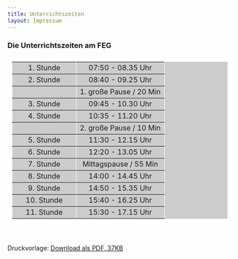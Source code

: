 ```yaml
---
title: Unterrichtszeiten
layout: Impressum
---
```



<h3>Die Unterrichtszeiten am FEG</h3>

<table bgcolor="#CCCCCC" border="10" bordercolor="#FFFFFF" width="34%">
  <tbody>
    <tr>
      <td width="42%">
        <div align="center">1. Stunde </div>
      </td>
      <td width="58%">
        <div align="center">07:50 - 08.35 Uhr</div>
      </td>
    </tr>
    <tr>
      <td>
        <div align="center">2. Stunde </div>
      </td>
      <td>
        <div align="center">08:40 - 09.25 Uhr </div>
      </td>
    </tr>
    <tr>
      <td>
        <div align="center"></div>
      </td>
      <td>
        <div align="center">1. große Pause / 20 Min </div>
      </td>
    </tr>
    <tr>
      <td>
        <div align="center">3. Stunde </div>
      </td>
      <td>
        <div align="center">09:45 - 10.30 Uhr</div>
      </td>
    </tr>
    <tr>
      <td>
        <div align="center">4. Stunde </div>
      </td>        
      <td>
        <div align="center">10:35 - 11.20 Uhr </div>
      </td>
    </tr>
    <tr>
      <td>
        <div align="center"></div>
      </td>
      <td>
        <div align="center">2. große Pause / 10 Min </div>
      </td>
    </tr>      
    <tr>        
      <td>
        <div align="center">5. Stunde </div>
      </td>        
      <td>
        <div align="center">11:30 - 12.15 Uhr </div>
      </td>
    </tr>
    <tr>        
      <td>
        <div align="center">6. Stunde </div>
      </td>        
      <td>
        <div align="center">12:20 - 13.05 Uhr </div>
      </td>      
    </tr>     
    <tr>        
      <td>
        <div align="center">7. Stunde </div>
      </td>        
      <td>
        <div align="center">Mittagspause / 55 Min </div>
      </td>      
    </tr>      
    <tr>        
      <td>
        <div align="center">8. Stunde </div>
      </td>       
      <td>
        <div align="center">14:00 - 14.45 Uhr </div>
      </td>     
    </tr>      
    <tr>        
      <td>
        <div align="center">9. Stunde </div>
      </td>        
      <td>
        <div align="center">14:50 - 15.35 Uhr </div>
      </td>      
    </tr>      
    <tr>        
      <td>
        <div align="center">10. Stunde </div>
      </td>        
      <td>
        <div align="center">15:40 - 16.25 Uhr </div>
      </td>      
    </tr>      
    <tr>
      <td>
        <div align="center">11. Stunde </div>
      </td>        
      <td>
        <div align="center">15:30 - 17.15 Uhr </div>
      </td>      
    </tr>   
  </tbody>
</table>

  <br>
  <p><i class="fa fa-cloud-download"></i> Druckvorlage: <a href="http://www.feg-stuttgart.de/downloads/Unterrichtszeiten.pdf">Download als PDF, 37KB </a></p>
